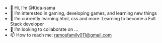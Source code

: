 - 👋 Hi, I’m @Kida-sama
- 👀 I’m interested in gaming, developing games, and learning new things
- 🌱 I’m currently learning html, css and more. Learning to become a Full Stack developer
- 💞️ I’m looking to collaborate on ...
- 📫 How to reach me: ramosfamily011@gmail.com

<!---
Kida-sama/Kida-sama is a ✨ special ✨ repository because its `README.md` (this file) appears on your GitHub profile.
You can click the Preview link to take a look at your changes.
--->

